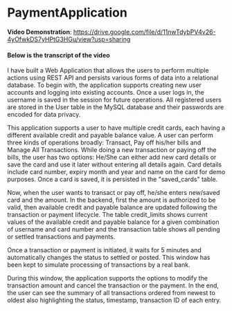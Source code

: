 # PaymentApplication

**Video Demonstration**: https://drive.google.com/file/d/11nwTdybPV4v26-4yOfwkDS7yHPtG3HGu/view?usp=sharing

#### Below is the transcript of the video ####
I have built a Web Application that allows the users to perform multiple actions using REST API and persists various forms of data into a relational database. To begin with, the application supports creating new user accounts and logging into existing accounts. Once a user logs in, the username is saved in the session for future operations. All registered users are stored in the User table in the MySQL database and their passwords are encoded for data privacy.

This application supports a user to have multiple credit cards, each having a different available credit and payable balance value. A user can perform three kinds of operations broadly: Transact, Pay off his/her bills and Manage All Transactions. While doing a new transaction or paying off the bills, the user has two options: He/She can either add new card details or save the card and use it later without entering all details again. Card details include card number, expiry month and year and name on the card for demo purposes. Once a card is saved, it is persisted in the "saved_cards" table.

Now, when the user wants to transact or pay off, he/she enters new/saved card and the amount. In the backend, first the amount is authorized to be valid, then available credit and payable balance are updated following the transaction or payment lifecycle. The table credit_limits shows current values of the available credit and payable balance for a given combination of username and card number and the transaction table shows all pending or settled transactions and payments.

Once a transaction or payment is initiated, it waits for 5 minutes and automatically changes the status to settled or posted. This window has been kept to simulate processing of transactions by a real bank.

During this window, the application supports the options to modify the transaction amount and cancel the transaction or the payment. In the end, the user can see the summary of all transactions ordered from newest to oldest also highlighting the status, timestamp, transaction ID of each entry.
